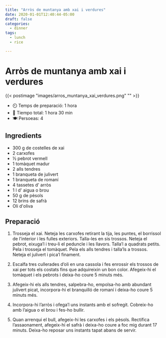 ```yaml
---
title: "Arròs de muntanya amb xai i verdures"
date: 2020-01-01T12:40:44-05:00
draft: false 
categories: 
  - dinner
tags: 
  - lunch 
  - rice 

---
```


# Arròs de muntanya amb xai i verdures

{{< postimage "images/arros_muntanya_xai_verdures.png" "" >}}


- ⏲️  Temps de preparació: 1 hora 
- 🍳 Tiempo total: 1 hora 30 min 
- 🍽️ Persoeas: 4       

## Ingredients

- 300 g de costelles de xai
- 2 carxofes
- ½ pebrot vermell
- 1 tomàquet madur
- 2 alls tendres
- 1 branqueta de julivert
- 1 branqueta de romaní
- 4 tassetes d' arròs
- 1 l d' aigua o brou
- 50 g de pèsols
- 12 brins de safrà
- Oli d'oliva

## Preparació

1. Trosseja el xai. Neteja les carxofes retirant la tija, les puntes, el borrissol de l’interior i les fulles exteriors. Talla-les en sis trossos. Neteja el pebrot, eixuga’l i treu-li el peduncle i les llavors. Talla’l a quadrats petits. Pela i trosseja el tomàquet. Pela els alls tendres i talla’ls a trossos. Neteja el julivert i pica’l finament.

2. Escalfa tres cullerades d’oli en una cassola i fes enrossir els trossos de xai per tots els costats fins que adquireixin un bon color. Afegeix-hi el tomàquet i els pebrots i deixa-ho coure 5 minuts més.

3. Afegeix-hi els alls tendres, salpebra-ho, empolsa-ho amb abundant julivert picat, incorpora-hi el branquilló de romaní i deixa-ho coure 5 minuts més.

4. Incorpora-hi l’arròs i ofega’l uns instants amb el sofregit. Cobreix-ho amb l’aigua o el brou i fes-ho bullir.

5. Quan arrenqui el bull, afegeix-hi les carxofes i els pèsols. Rectifica l’assaonament, afegeix-hi el safrà i deixa-ho coure a foc mig durant 17 minuts. Deixa-ho reposar uns instants tapat abans de servir.
